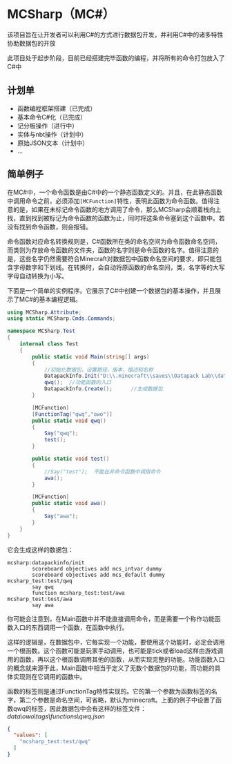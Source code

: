# MCSharp（MC#）
该项目旨在让开发者可以利用C#的方式进行数据包开发，并利用C#中的诸多特性协助数据包的开放 

此项目处于起步阶段，目前已经搭建完毕函数的编程，并将所有的命令打包放入了C#中

## 计划单
* 函数编程框架搭建（已完成）
* 基本命令C#化（已完成）
* 记分板操作（进行中）
* 实体与nbt操作（计划中）
* 原始JSON文本（计划中）
* ...

## 简单例子
在MC#中，一个命令函数是由C#中的一个静态函数定义的。并且，在此静态函数中调用命令之前，必须添加`[MCFunction]`特性，表明此函数为命令函数。值得注意的是，如果在未标记命令函数的地方调用了命令，那么MCSharp会顺着栈向上找，直到找到被标记为命令函数的函数为止，同时将这条命令塞到这个函数中。若没有找到命令函数，则会报错。

命令函数对应命名转换规则是，C#函数所在类的命名空间为命令函数命名空间，而类则为存放命令函数的文件夹，函数的名字则是命令函数的名字。值得注意的是，这些名字仍然需要符合Minecraft对数据包中函数命名空间的要求，即只能包含字母数字和下划线。在转换时，会自动将原函数的命名空间，类，名字等的大写字母自动转换为小写。

下面是一个简单的实例程序。它展示了C#中创建一个数据包的基本操作，并且展示了MC#的基本编程逻辑。

```C#
using MCSharp.Attribute;
using static MCSharp.Cmds.Commands;

namespace MCSharp.Test
{
    internal class Test
    {
        public static void Main(string[] args)
        {
            //初始化数据包，设置路径，版本，描述和名称
            DatapackInfo.Init("D:\\.minecraft\\saves\\Datapack Lab\\datapacks", 10, "qwq", "qwq");
            qwq();  //功能函数的入口
            DatapackInfo.Create();      //生成数据包
        }

        [MCFunction]
        [FunctionTag("qwq","owo")]
        public static void qwq()
        {
            Say("qwq");
            test();
        }

        public static void test()
        {
            //Say("test");  不能在非命令函数中调用命令
            awa();
        }

        [MCFunction]
        public static void awa()
        {
            Say("awa");
        }
    }
}
```
它会生成这样的数据包：
```mcfunction
mcsharp:datapackinfo/init
        scoreboard objectives add mcs_intvar dummy
        scoreboard objectives add mcs_default dummy
mcsharp_test:test/qwq
        say qwq
        function mcsharp_test:test/awa
mcsharp_test:test/awa
        say awa
```
你可能会注意到，在Main函数中并不能直接调用命令，而是需要一个称作功能函数入口的东西调用一个函数，在函数中执行。

这样的逻辑是，在数据包中，它每实现一个功能，要使用这个功能时，必定会调用一个根函数。这个函数可能是玩家手动调用，也可能是tick或者load这样由游戏调用的函数，再以这个根函数调用其他的函数，从而实现完整的功能。功能函数入口的概念就来源于此，Main函数中相当于定义了无数个数据包的功能，而功能的具体实现则在它调用的函数中。

函数的标签则是通过FunctionTag特性实现的。它的第一个参数为函数标签的名字，第二个参数是命名空间，可省略，默认为minecraft。上面的例子中设置了函数qwq的标签，因此数据包中会有这样的标签文件：
*data\owo\tags\functions\qwq.json*
```json
{
  "values": [
    "mcsharp_test:test/qwq"
  ]
}
```
